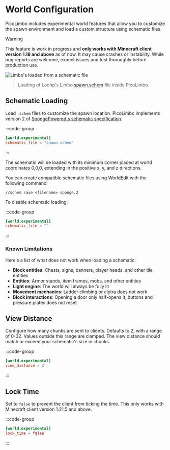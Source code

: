 # World Configuration

PicoLimbo includes experimental world features that allow you to customize the spawn environment and load a custom structure using schematic files.

> [!WARNING]
> This feature is work in progress and **only works with Minecraft client version 1.19 and above** as of now. It may
> cause crashes or instability. While bug reports are welcome, expect issues and test thoroughly before production use.

![Limbo's loaded from a schematic file](/world.png)
> Loading of Loohp's Limbo [spawn.schem](https://github.com/LOOHP/Limbo/blob/master/spawn.schem) file inside PicoLimbo.

## Schematic Loading

Load `.schem` files to customize the spawn location. PicoLimbo implements version 2 of
[SpongePowered's schematic specification](https://github.com/SpongePowered/Schematic-Specification).

:::code-group
```toml [server.toml] {2}
[world.experimental]
schematic_file = "spawn.schem"
```
:::

The schematic will be loaded with its minimum corner placed at world coordinates 0,0,0, extending in the positive x, y, and z directions.

You can create compatible schematic files using WorldEdit with the following command:

```
//schem save <filename> sponge.2
```

To disable schematic loading:

:::code-group
```toml [server.toml] {2}
[world.experimental]
schematic_file = ""
```
:::

### Known Limitations

Here's a list of what does not work when loading a schematic:
- **Block entities**: Chests, signs, banners, player heads, and other tile entities
- **Entities**: Armor stands, item frames, mobs, and other entities
- **Light engine**: The world will always be fully lit
- **Movement mechanics**: Ladder climbing or elytra does not work
- **Block interactions**: Opening a door only half-opens it, buttons and pressure plates does not reset

## View Distance

Configure how many chunks are sent to clients. Defaults to 2, with a range of 0-32. Values outside this range are clamped. The view distance should match or exceed your schematic's size in chunks.

:::code-group
```toml [server.toml] {2}
[world.experimental]
view_distance = 2
```
:::

## Lock Time

Set to `false` to prevent the client from ticking the time. This only works with Minecraft client version 1.21.5 and above.

:::code-group
```toml [server.toml] {2}
[world.experimental]
lock_time = false
```
:::
